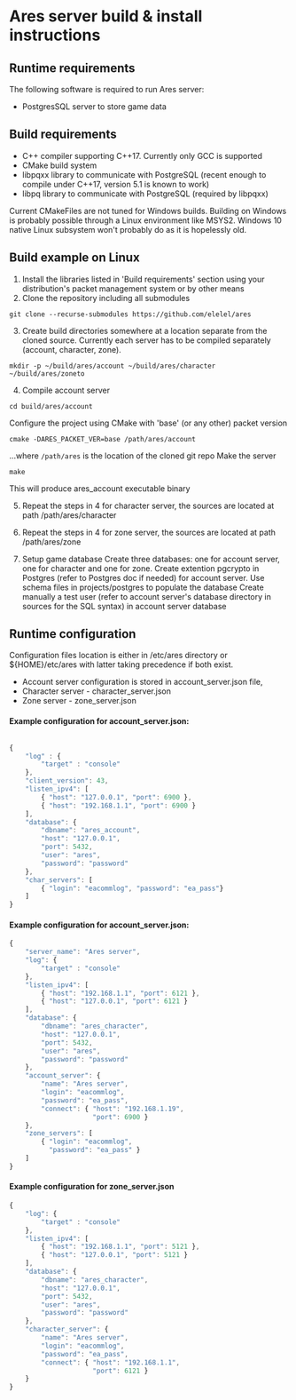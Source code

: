 # Ares server build & install instructions

## Runtime requirements

The following software is required to run Ares server:

- PostgresSQL server to store game data

## Build requirements

- C++ compiler supporting C++17. Currently only GCC is supported
- CMake build system
- libpqxx library to communicate with PostgreSQL (recent enough to compile under C++17,
version 5.1 is known to work)
- libpq library to communicate with PostgreSQL (required by libpqxx)

Current CMakeFiles are not tuned for Windows builds. Building on
Windows is probably possible through a Linux environment like MSYS2.
Windows 10 native Linux subsystem won't probably do as it is
hopelessly old.

## Build example on Linux
1. Install the libraries listed in 'Build requirements' section
using your distribution's packet management system or by other means
2. Clone the repository including all submodules
```
git clone --recurse-submodules https://github.com/elelel/ares
```
3. Create build directories somewhere at a location separate from
the cloned source. Currently each server has to be compiled separately
(account, character, zone).

```
mkdir -p ~/build/ares/account ~/build/ares/character ~/build/ares/zoneto
```

4. Compile account server
```
cd build/ares/account
```
Configure the project using CMake with 'base' (or any other) packet version
```
cmake -DARES_PACKET_VER=base /path/ares/account
```
...where ```/path/ares``` is the location of the cloned git repo
Make the server
```
make
```
This will produce ares_account executable binary

5. Repeat the steps in 4 for character server, the sources are located
at path /path/ares/character

6. Repeat the steps in 4 for zone server, the sources are located
at path /path/ares/zone

7. Setup game database
Create three databases: one for account server, one for character and one for zone.
Create extention pgcrypto in Postgres (refer to Postgres doc if needed) for account server.
Use schema files in projects/postgres to populate the database
Create manually a test user (refer to account server's database directory in
sources for the SQL syntax) in account server database

## Runtime configuration

Configuration files location is either in /etc/ares directory or ${HOME}/etc/ares
with latter taking precedence if both exist.
- Account server configuration is stored in account_server.json file,
- Character server - character_server.json
- Zone server - zone_server.json

#### Example configuration for account_server.json:
```js

{
    "log" : {
        "target" : "console"
    },
    "client_version": 43,
    "listen_ipv4": [
        { "host": "127.0.0.1", "port": 6900 },
        { "host": "192.168.1.1", "port": 6900 }
    ],
    "database": {
        "dbname": "ares_account",
        "host": "127.0.0.1",
        "port": 5432,
        "user": "ares",
        "password": "password"
    },
    "char_servers": [
        { "login": "eacommlog", "password": "ea_pass"}
    ]
}
```

#### Example configuration for account_server.json:
```js
{
    "server_name": "Ares server",
    "log": {
        "target" : "console"
    },
    "listen_ipv4": [
        { "host": "192.168.1.1", "port": 6121 },
        { "host": "127.0.0.1", "port": 6121 }
    ],
    "database": {
        "dbname": "ares_character",
        "host": "127.0.0.1",
        "port": 5432,
        "user": "ares",
        "password": "password"
    },
    "account_server": {
        "name": "Ares server", 
        "login": "eacommlog",
        "password": "ea_pass",
        "connect": { "host": "192.168.1.19",
                     "port": 6900 }
    },
    "zone_servers": [
        { "login": "eacommlog",
          "password": "ea_pass" }
    ]
}

```

#### Example configuration for zone_server.json
```js
{
    "log": {
        "target" : "console"
    },
    "listen_ipv4": [
        { "host": "192.168.1.1", "port": 5121 },
        { "host": "127.0.0.1", "port": 5121 }
    ],
    "database": {
        "dbname": "ares_character",
        "host": "127.0.0.1",
        "port": 5432,
        "user": "ares",
        "password": "password"
    },
    "character_server": {
        "name": "Ares server", 
        "login": "eacommlog",
        "password": "ea_pass",
        "connect": { "host": "192.168.1.1",
                     "port": 6121 }
    }
}

```
